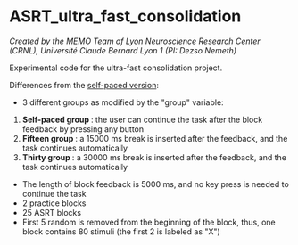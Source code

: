 # ASRT_ultra_fast_consolidation

<i>Created by the MEMO Team of Lyon Neuroscience Research Center (CRNL), Université Claude Bernard Lyon 1 (PI: Dezso Nemeth)</i>

Experimental code for the ultra-fast consolidation project.

Differences from the <a href="https://github.com/vekteo/ASRT_JSPsych">self-paced version</a>:

- 3 different groups as modified by the "group" variable:
1. <strong> Self-paced group </strong>: the user can continue the task after the block feedback by pressing any button
2. <strong> Fifteen group </strong>: a 15000 ms break is inserted after the feedback, and the task continues automatically
2. <strong> Thirty group </strong>: a 30000 ms break is inserted after the feedback, and the task continues automatically
- The length of block feedback is 5000 ms, and no key press is needed to continue the task
- 2 practice blocks
- 25 ASRT blocks
- First 5 random is removed from the beginning of the block, thus, one block contains 80 stimuli (the first 2 is labeled as "X")
 
